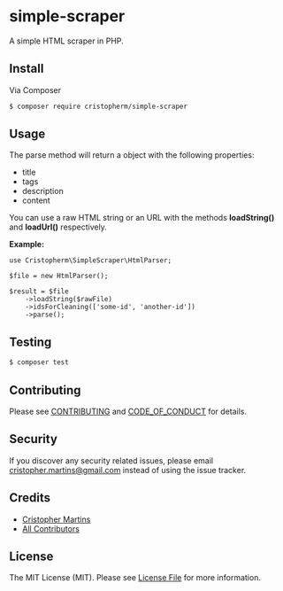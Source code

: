 # simple-scraper

<!-- [![Latest Version on Packagist][ico-version]][link-packagist]
[![Software License][ico-license]](LICENSE.md)
[![Build Status][ico-travis]][link-travis]
[![Coverage Status][ico-scrutinizer]][link-scrutinizer]
[![Quality Score][ico-code-quality]][link-code-quality]
[![Total Downloads][ico-downloads]][link-downloads] -->

A simple HTML scraper in PHP.


## Install

Via Composer

``` bash
$ composer require cristopherm/simple-scraper
```

## Usage

The parse method will return a object with the following properties:
* title
* tags
* description
* content

You can use a raw HTML string or an URL with the methods **loadString()** and **loadUrl()** respectively.

**Example:**

```
use Cristopherm\SimpleScraper\HtmlParser;

$file = new HtmlParser();

$result = $file
    ->loadString($rawFile)
    ->idsForCleaning(['some-id', 'another-id'])
    ->parse();
```

<!-- ## Change log

Please see [CHANGELOG](CHANGELOG.md) for more information on what has changed recently. -->

## Testing

``` bash
$ composer test
```

## Contributing

Please see [CONTRIBUTING](CONTRIBUTING.md) and [CODE_OF_CONDUCT](CODE_OF_CONDUCT.md) for details.

## Security

If you discover any security related issues, please email cristopher.martins@gmail.com instead of using the issue tracker.

## Credits

- [Cristopher Martins][link-author]
- [All Contributors][link-contributors]

## License

The MIT License (MIT). Please see [License File](LICENSE.md) for more information.

[ico-version]: https://img.shields.io/packagist/v/cristopherm/simple-scraper.svg?style=flat-square
[ico-license]: https://img.shields.io/badge/license-MIT-brightgreen.svg?style=flat-square
[ico-travis]: https://img.shields.io/travis/cristopherm/simple-scraper/master.svg?style=flat-square
[ico-scrutinizer]: https://img.shields.io/scrutinizer/coverage/g/cristopherm/simple-scraper.svg?style=flat-square
[ico-code-quality]: https://img.shields.io/scrutinizer/g/cristopherm/simple-scraper.svg?style=flat-square
[ico-downloads]: https://img.shields.io/packagist/dt/cristopherm/simple-scraper.svg?style=flat-square

[link-packagist]: https://packagist.org/packages/cristopherm/simple-scraper
[link-travis]: https://travis-ci.org/cristopherm/simple-scraper
[link-scrutinizer]: https://scrutinizer-ci.com/g/cristopherm/simple-scraper/code-structure
[link-code-quality]: https://scrutinizer-ci.com/g/cristopherm/simple-scraper
[link-downloads]: https://packagist.org/packages/cristopherm/simple-scraper
[link-author]: https://github.com/cristopherm
[link-contributors]: ../../contributors

